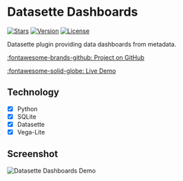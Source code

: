 # Datasette Dashboards

[![Stars](https://img.shields.io/github/stars/rclement/datasette-dashboards)](https://github.com/rclement/datasette-dashboards "Stars")
[![Version](https://img.shields.io/github/tag/rclement/datasette-dashboards.svg)](https://github.com/rclement/datasette-dashboards/releases/latest "Version")
[![License](https://img.shields.io/github/license/rclement/datasette-dashboards)](https://github.com/rclement/datasette-dashboards/blob/master/LICENSE "License")

Datasette plugin providing data dashboards from metadata.

[:fontawesome-brands-github: Project on GitHub][repository]

[:fontawesome-solid-globe: Live Demo][demo]

## Technology

- [x] Python
- [x] SQLite
- [x] Datasette
- [x] Vega-Lite

## Screenshot

![Datasette Dashboards Demo](https://raw.githubusercontent.com/rclement/datasette-dashboards/master/demo/datasette-dashboards-demo.png)

[repository]: https://github.com/rclement/datasette-dashboards "GitHub Repository"
[demo]: https://datasette-dashboards-demo.vercel.app "Live Demo"
